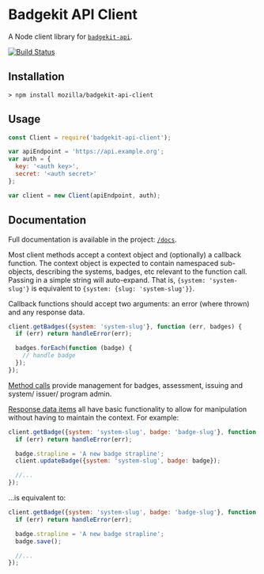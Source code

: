 # Badgekit API Client

A Node client library for [`badgekit-api`](https://github.com/mozilla/badgekit-api).

[![Build Status](https://travis-ci.org/mozilla/badgekit-api-client.svg?branch=master)](https://travis-ci.org/mozilla/badgekit-api-client)

## Installation

```
> npm install mozilla/badgekit-api-client
```

## Usage

```js
const Client = require('badgekit-api-client');

var apiEndpoint = 'https://api.example.org';
var auth = {
  key: '<auth key>',
  secret: '<auth secret>'
};

var client = new Client(apiEndpoint, auth);
```

## Documentation

Full documentation is available in the project: [`/docs`](docs).

Most client methods accept a context object and (optionally) a callback function. The context object is expected to contain namespaced sub-objects, describing the systems, badges, etc relevant to the function call. Passing in a simple string will auto-expand. That is, `{system: 'system-slug'}` is equivalent to `{system: {slug: 'system-slug'}}`.

Callback functions should accept two arguments: an error (where thrown) and any response data.

```js
client.getBadges({system: 'system-slug'}, function (err, badges) {
  if (err) return handleError(err);

  badges.forEach(function (badge) {
    // handle badge
  });
});
```

[Method calls](docs/methods.md) provide management for badges, assessment, issuing and system/ issuer/ program admin.

[Response data items](docs/models.md) all have basic functionality to allow for manipulation without having to maintain the context. For example:

```js
client.getBadge({system: 'system-slug', badge: 'badge-slug'}, function (err, badge) {
  if (err) return handleError(err);

  badge.strapline = 'A new badge strapline';
  client.updateBadge({system: 'system-slug', badge: badge});

  //...
});
```

...is equivalent to:

```js
client.getBadge({system: 'system-slug', badge: 'badge-slug'}, function (err, badge) {
  if (err) return handleError(err);

  badge.strapline = 'A new badge strapline';
  badge.save();

  //...
});
```
